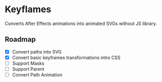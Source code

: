 # Keyflames
Converts After Effects animations into animated SVGs without JS library.

## Roadmap
- [x] Convert paths into SVG
- [x] Convert basic keyframes transformations intro CSS
- [ ] Support Masks
- [ ] Support Parent
- [ ] Convert Path Animation
